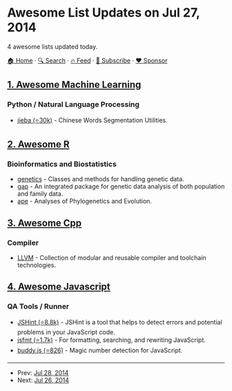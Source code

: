 # Awesome List Updates on Jul 27, 2014

4 awesome lists updated today.

[🏠 Home](/README.md) · [🔍 Search](https://www.trackawesomelist.com/search/) · [🔥 Feed](https://www.trackawesomelist.com/rss.xml) · [📮 Subscribe](https://trackawesomelist.us17.list-manage.com/subscribe?u=d2f0117aa829c83a63ec63c2f&id=36a103854c) · [❤️  Sponsor](https://github.com/sponsors/theowenyoung)



## [1. Awesome Machine Learning](/content/josephmisiti/awesome-machine-learning/README.md)

### Python / Natural Language Processing

*   [jieba (⭐30k)](https://github.com/fxsjy/jieba#jieba-1) - Chinese Words Segmentation Utilities.

## [2. Awesome R](/content/qinwf/awesome-R/README.md)

### Bioinformatics and Biostatistics

*   [genetics](http://cran.r-project.org/web/packages/genetics/index.html) - Classes and methods for handling genetic data.
*   [gap](http://cran.r-project.org/web/packages/gap/index.html) - An integrated package for genetic data analysis of both population and family data.
*   [ape](http://cran.r-project.org/web/packages/ape/index.html) - Analyses of Phylogenetics and Evolution.

## [3. Awesome Cpp](/content/fffaraz/awesome-cpp/README.md)

### Compiler

*   [LLVM](http://llvm.org/) - Collection of modular and reusable compiler and toolchain technologies.

## [4. Awesome Javascript](/content/sorrycc/awesome-javascript/README.md)

### QA Tools / Runner

*   [JSHint (⭐8.8k)](https://github.com/jshint/jshint/) - JSHint is a tool that helps to detect errors and potential problems in your JavaScript code.
*   [jsfmt (⭐1.7k)](https://github.com/rdio/jsfmt) - For formatting, searching, and rewriting JavaScript.
*   [buddy.js (⭐826)](https://github.com/danielstjules/buddy.js) - Magic number detection for JavaScript.

---

- Prev: [Jul 28, 2014](/content/2014/07/28/README.md)
- Next: [Jul 26, 2014](/content/2014/07/26/README.md)